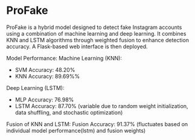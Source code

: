 # ProFake

ProFake is a hybrid model designed to detect fake Instagram accounts using a combination of machine learning and deep learning. 
It combines KNN and LSTM algorithms through weighted fusion to enhance detection accuracy. 
A Flask-based web interface is then deployed.

Model Performance:
Machine Learning (KNN):
- SVM Accuracy: 48.20%
- KNN Accuracy: 89.69%%

Deep Learning (LSTM):
- MLP Accuracy: 76.98%
- LSTM Accuracy: 87.70% (variable due to random weight initialization, data shuffling, and stochastic optimization)

Fusion of KNN and LSTM:
Fusion Accuracy: 91.37% (fluctuates based on individual model performance(lstm) and fusion weights)
